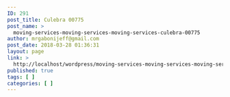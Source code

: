```yaml
---
ID: 291
post_title: Culebra 00775
post_name: >
  moving-services-moving-services-moving-services-culebra-00775
author: mrgabonijeff@gmail.com
post_date: 2018-03-28 01:36:31
layout: page
link: >
  http://localhost/wordpress/moving-services-moving-services-moving-services-culebra-00775/
published: true
tags: [ ]
categories: [ ]
---
```

